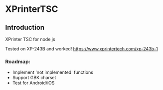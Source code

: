 # XPrinterTSC
## Introduction
XPrinter TSC for node js

Tested on XP-243B and worked!
https://www.xprintertech.com/xp-243b-1

### Roadmap:
- Implement 'not implemented' functions 
- Support GBK charset
- Test for Android/iOS
